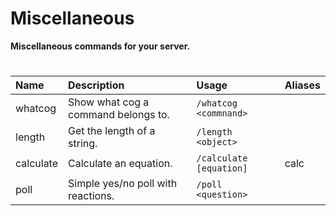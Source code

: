 # Miscellaneous 

**Miscellaneous commands for your server.**
#
| Name | Description | Usage | Aliases |
| :--- | :--- | :--- | :---
| whatcog | Show what cog a command belongs to. | `/whatcog <commnand>` |
| length | Get the length of a string. | `/length <object>` |
| calculate | Calculate an equation. | `/calculate [equation]` | calc
| poll | Simple yes/no poll with reactions. | `/poll <question>` |